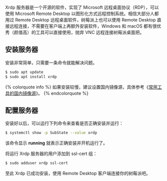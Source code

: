 
Xrdp 服务器是一个开源的软件，实现了 Microsoft 远程桌面协议（RDP），可以使用 Microsoft Remote Desktop 以图形化方式远程控制系统。相信大部分人都用过 Remote Desktop 远程桌面软件，树莓派上也可以使用 Remote Desktop 直接远程连接，不需要在客户端上再额外安装软件，Windows 和 macOS 都有很优秀（颜值高）的工具可以直接使用，抛弃 VNC 远程连接树莓派桌面把。

<!--more-->

## 安装服务器

安装非常简单，只需要一条命令就能解决问题。

```bash
$ sudo apt update
$ sudo apt install xrdp
```

{% colorquote info %}
如果安装较慢，建议设置国内镜像源，具体参考《[常用工具的国内镜像源](/2019/2RJ5YHB/ "常用工具的国内镜像源")》。
{% endcolorquote %}

## 配置服务器

安装好以后，可以运行下列命令来查看是否正确安装并运行：

```bash
$ systemctl show -p SubState --value xrdp
```

该命令显示 **running** 就表示正确安装并开机运行了。

将运行 Xrdp 服务器的用户添加到 ssl-cert 组：

```bash
$ sudo adduser xrdp ssl-cert
```

至此 Xrdp 已成功安装，使用 Remote Desktop 客户端连接你的树莓派吧。
